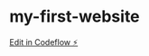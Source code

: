 # my-first-website

[Edit in Codeflow ⚡️](https://stackblitz.com/~/github.com/VylaTechCo/my-first-website)